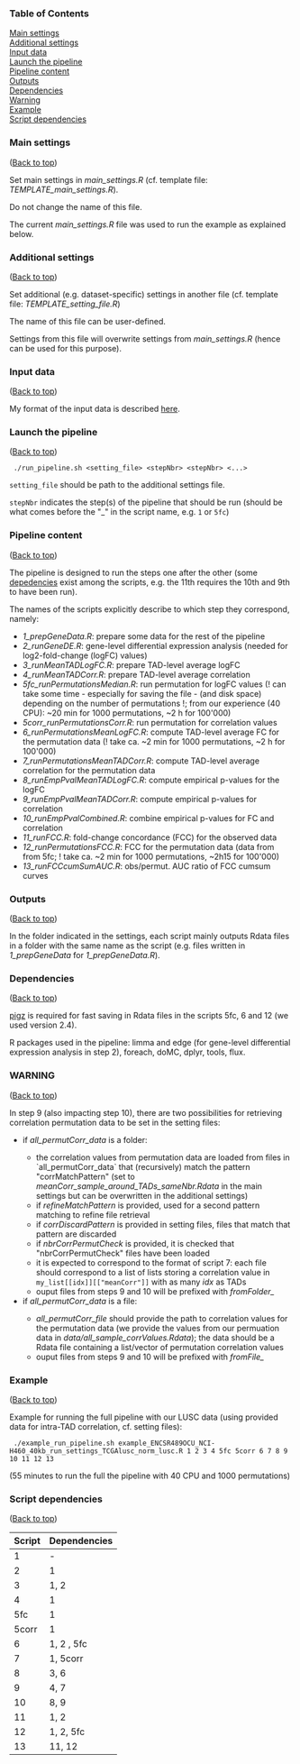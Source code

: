 ### Table of Contents  
[Main settings](#main-settings)  
[Additional settings](#additional-settings)  
[Input data](#input-data)  
[Launch the pipeline](#launch-the-pipeline)  
[Pipeline content](#pipeline-content)  
[Outputs](#outputs)  
[Dependencies](#depedencies)  
[Warning](#warning)  
[Example](#example)  
[Script dependencies](#script-dependencies)  

### Main settings
([Back to top](#table-of-contents))

Set main settings in <em>main_settings.R</em> (cf. template file: <em>TEMPLATE_main_settings.R</em>).

Do not change the name of this file.

The current <em>main_settings.R</em> file was used to run the example as explained below.


### Additional settings
([Back to top](#table-of-contents))

Set additional (e.g. dataset-specific) settings in another file (cf. template file: <em>TEMPLATE_setting_file.R</em>)

The name of this file can be user-defined.

Settings from this file will overwrite settings from <em>main_settings.R</em> (hence can be used for this purpose).


### Input data
([Back to top](#table-of-contents))

My format of the input data is described <a href="https://raw.githack.com/marzuf/MANUSCRIPT_FIGURES/master/code/data/input_data_desc.html">here</a>. 

<!-- The expected format of the input data is described <a href="https://htmlpreview.github.io/?https://github.com/marzuf/MANUSCRIPT_FIGURES/blob/master/code/data/input_data_desc.html">here</a>. -->
<!-- TOC not rendering with html preview -->


### Launch the pipeline
([Back to top](#table-of-contents))

```{bash}
 ./run_pipeline.sh <setting_file> <stepNbr> <stepNbr> <...>
```

`setting_file` should be path to the additional settings file.

`stepNbr` indicates the step(s) of the pipeline that should be run (should be what comes before the "_" in the script name, e.g. `1` or `5fc`)

### Pipeline content
([Back to top](#table-of-contents))

The pipeline is designed to run the steps one after the other (some [depedencies](#script-dependencies) exist among the scripts, e.g. the 11th requires the 10th and 9th to have been run).

The names of the scripts explicitly describe to which step they correspond, namely:
<ul>
<li><em>1_prepGeneData.R</em>: prepare some data for the rest of the pipeline</li>
<li><em>2_runGeneDE.R</em>: gene-level differential expression analysis (needed for log2-fold-change (logFC) values)</li>
<li><em>3_runMeanTADLogFC.R</em>: prepare TAD-level average logFC</li>
<li><em>4_runMeanTADCorr.R</em>: prepare TAD-level average correlation</li>
<li><em>5fc_runPermutationsMedian.R</em>: run permutation for logFC values (! can take some time - especially for saving the file - (and disk space) depending on the number of permutations !; from our experience (40 CPU): ~20 min for 1000 permutations, ~2 h for 100'000)</li>
<li><em>5corr_runPermutationsCorr.R</em>: run permutation for correlation values</li>
<li><em>6_runPermutationsMeanLogFC.R</em>: compute TAD-level average FC for the permutation data (! take ca. ~2 min for 1000 permutations, ~2 h for 100'000)</li>
<li><em>7_runPermutationsMeanTADCorr.R</em>:  compute TAD-level average correlation for the permutation data</li>
<li><em>8_runEmpPvalMeanTADLogFC.R</em>: compute empirical p-values for the logFC</li>
<li><em>9_runEmpPvalMeanTADCorr.R</em>: compute empirical p-values for correlation</li>
<li><em>10_runEmpPvalCombined.R</em>: combine empirical p-values for FC and correlation</li>
<li><em>11_runFCC.R</em>: fold-change concordance (FCC) for the observed data</li>
<li><em>12_runPermutationsFCC.R</em>: FCC for the permutation data (data from from 5fc; ! take ca. ~2 min for 1000 permutations, ~2h15 for 100'000)</li>
<li><em>13_runFCCcumSumAUC.R</em>: obs/permut. AUC ratio of FCC cumsum curves</li>
</ul>

### Outputs
([Back to top](#table-of-contents))

In the folder indicated in the settings, each script mainly outputs Rdata files in a folder with the same name as the script (e.g. files written in <em>1_prepGeneData</em> for <em>1_prepGeneData.R</em>).


### Dependencies
([Back to top](#table-of-contents))


[pigz](https://zlib.net/pigz) is required for fast saving in Rdata files in the scripts 5fc, 6 and 12 (we used version 2.4).


R packages used in the pipeline: limma and edge  (for gene-level differential expression analysis in step 2), foreach, doMC, dplyr, tools, flux.


### **WARNING** 
([Back to top](#table-of-contents))

In step 9 (also impacting step 10), there are two possibilities for retrieving correlation permutation data to be set in the setting files:

<ul>
<li>if <em>all_permutCorr_data</em> is a folder:</li>
<ul>
<li>the correlation values from permutation data are loaded from files in `all_permutCorr_data` that (recursively) match the pattern "corrMatchPattern" (set to <em>meanCorr_sample_around_TADs_sameNbr.Rdata</em> in the main settings but can be overwritten in the additional settings)</li>
<li>if <em>refineMatchPattern</em> is provided, used for a second pattern matching to refine file retrieval</li>
<li>if <em>corrDiscardPattern</em> is provided in setting files, files that match that pattern are discarded</li>
<li>if <em>nbrCorrPermutCheck</em> is provided, it is checked that "nbrCorrPermutCheck" files have been loaded</li>
<li>it is expected to correspond to the format of script 7: each file should correspond to a list of lists storing a correlation value in <code>my_list[[idx]][["meanCorr"]]</code> with as many <em>idx</em> as TADs
<li>ouput files from steps 9 and 10 will be prefixed with <em>fromFolder_</em>
</ul>
<li>if <em>all_permutCorr_data</em> is a file:</li>
<ul>
<li><em>all_permutCorr_file</em> should provide the path to correlation values for the permutation data (we provide the values from our permuation data in <em>data/all_sample_corrValues.Rdata</em>); the data should be a Rdata file containing a list/vector of permutation correlation values</li>
<li>ouput files from steps 9 and 10 will be prefixed with <em>fromFile_</em>
</ul>
</ul>



### Example
([Back to top](#table-of-contents))

Example for running the full pipeline with our LUSC data (using provided data for intra-TAD correlation, cf. setting files):

```{bash}
 ./example_run_pipeline.sh example_ENCSR489OCU_NCI-H460_40kb_run_settings_TCGAlusc_norm_lusc.R 1 2 3 4 5fc 5corr 6 7 8 9 10 11 12 13
```

(55 minutes to run the full the pipeline with 40 CPU and 1000 permutations)


### Script dependencies
([Back to top](#table-of-contents))

| Script        | Dependencies      |
| ------------- |-------------------|
| 1             | -                 |
| 2             | 1                 |
| 3             | 1, 2              |
| 4             | 1                 |
| 5fc           | 1                 |
| 5corr         | 1                 |
| 6             | 1, 2 , 5fc        |
| 7             | 1, 5corr          |
| 8             | 3, 6              |
| 9             | 4, 7              |
| 10            | 8, 9              |
| 11            | 1, 2              |
| 12            | 1, 2, 5fc         |
| 13            | 11, 12            |



